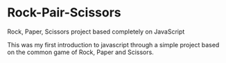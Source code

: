 # Rock-Pair-Scissors
Rock, Paper, Scissors project based completely on JavaScript

This was my first introduction to javascript through a simple project based on the common game of Rock, Paper and Scissors.
